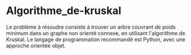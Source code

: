 # Algorithme_de-kruskal
Le problème à résoudre consiste à trouver un arbre couvrant de poids minimum dans un graphe non orienté connexe, en utilisant l'algorithme de Kruskal. Le langage de programmation recommandé est Python, avec une approche orientée objet.
